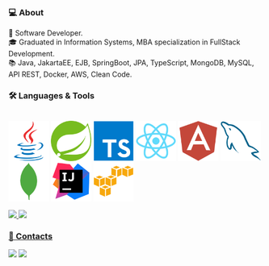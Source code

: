 ### 💻 About
 🚀 Software Developer.
 <br> 🎓 Graduated in Information Systems, MBA specialization in FullStack Development.
 <br> 📚 Java, JakartaEE, EJB, SpringBoot, JPA, TypeScript, MongoDB, MySQL, API REST, Docker, AWS, Clean Code.



### 🛠 Languages & Tools 

 <div style="display: inline_block"><br>
  <img align="center" alt="Java" height="80" width="80" src="https://github.com/devicons/devicon/blob/master/icons/java/java-original.svg">
  <img align="center" alt="Spring" height="80" width="80" src="https://github.com/devicons/devicon/blob/master/icons/spring/spring-original.svg">
  <img align="center" alt="TypeScript" height="80" width="80" src="https://github.com/devicons/devicon/blob/master/icons/typescript/typescript-plain.svg">
  <img align="center" alt="React" height="80" width="80" src="https://github.com/devicons/devicon/blob/master/icons/react/react-original.svg">
  <img align="center" alt="Angular" height="80" width="80" src="https://github.com/devicons/devicon/blob/master/icons/angularjs/angularjs-plain.svg">
  
  <img align="center" alt="MySQL" height="80" width="80" src="https://github.com/devicons/devicon/blob/master/icons/mysql/mysql-plain.svg">
  <img align="center" alt="MongoDB" height="80" width="80" src="https://github.com/devicons/devicon/blob/master/icons/mongodb/mongodb-plain.svg">
    
  <img align="center" alt="IDEA" height="80" width="80" src="https://github.com/devicons/devicon/blob/master/icons/intellij/intellij-original.svg">
  <!--img align="center" alt="Docker" height="80" width="80" src="https://github.com/devicons/devicon/blob/master/icons/docker/docker-original.svg"-->
  <img align="center" alt="AWS" height="80" width="80" src="https://github.com/devicons/devicon/blob/master/icons/amazonwebservices/amazonwebservices-original.svg">
 
  </div><br>
<div>
<a href="https://github.com/joaopaulu">
<img height="140em" src="https://github-readme-stats.vercel.app/api/top-langs/?username=joaopaulu&layout=compact&langs_count=2&theme=dark"/>
<img height="140em" src="https://github-readme-stats.vercel.app/api?username=joaopaulu&show_icons=true&theme=dark&include_all_commits=false&count_private=true"/>
</div>  

### 🤝 Contacts

<a href="mailto:jptick@gmail.com"><img src="https://img.shields.io/badge/-jptick@gmail.com-D14836?style=flat&logo=Gmail&logoColor=white"/></a>
<a href="https://wa.me/5561981600679" target="_blank"><img src="https://img.shields.io/badge/-whatsapp-00e676?style=flat&logo=Whatsapp&logoColor=white"/></a>



